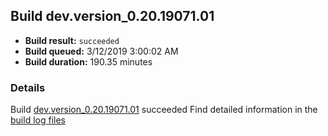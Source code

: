 ## Build dev.version_0.20.19071.01
- **Build result:** `succeeded`
- **Build queued:** 3/12/2019 3:00:02 AM
- **Build duration:** 190.35 minutes
### Details
Build [dev.version_0.20.19071.01](https://winappstudio.visualstudio.com/web/build.aspx?pcguid=a4ef43be-68ce-4195-a619-079b4d9834c2&builduri=vstfs%3a%2f%2f%2fBuild%2fBuild%2f27242) succeeded
Find detailed information in the [build log files](https://uwpctdiags.blob.core.windows.net/buildlogs/dev.version_0.20.19071.01_logs.zip)
